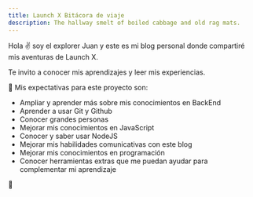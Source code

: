 ```yaml
---
title: Launch X Bitácora de viaje
description: The hallway smelt of boiled cabbage and old rag mats.
---
```


Hola ✌️  soy el explorer Juan y este es mi blog personal donde compartiré mis aventuras de Launch X.

Te invito a conocer mis aprendizajes y leer mis experiencias.


📖 Mis expectativas para este proyecto son:

- Ampliar y aprender más sobre mis conocimientos en BackEnd
- Aprender a usar Git y Github
- Conocer grandes personas
- Mejorar mis conocimientos en JavaScript
- Conocer y saber usar NodeJS
- Mejorar mis habilidades comunicativas con este blog
- Mejorar mis conocimientos en programación 
- Conocer herramientas extras que me puedan ayudar para complementar mi aprendizaje


🚀
